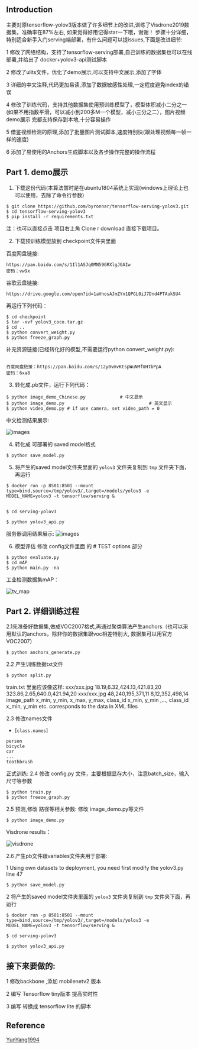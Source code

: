 ## Introduction

主要对原tensorflow-yolov3版本做了许多细节上的改进,训练了Visdrone2019数据集，准确率在87%左右, 如果觉得好用记得star一下哦，谢谢！
步骤十分详细，特别适合新手入门serving端部署，有什么问题可以提issues,下面是改进细节:

1 修改了网络结构，支持了tensorflow-serving部署,自己训练的数据集也可以在线部署,并给出了 docker+yolov3-api测试脚本

2 修改了ulits文件，优化了demo展示,可以支持中文展示,添加了字体

3 详细的中文注释,代码更加易读,添加了数据敏感性处理,一定程度避免index的错误

4 修改了训练代码，支持其他数据集使用预训练模型了，模型体积减小二分之一(如果不用指数平滑，可以减小到200多M一个模型，减小三分之二），图片视频demo展示   完都支持保存到本地,十分容易操作

5 借鉴视频检测的原理,添加了批量图片测试脚本,速度特别快(跟处理视频每一帧一样的速度)

6 添加了易使用的Anchors生成脚本以及各步操作完整的操作流程


## Part 1. demo展示
1. 下载这份代码(本算法暂时是在ubuntu1804系统上实现(windows上理论上也可以使用，去除了命令行参数)
```bashrc
$ git clone https://github.com/byronnar/tensorflow-serving-yolov3.git
$ cd tensorflow-serving-yolov3
$ pip install -r requirements.txt
```
注：也可以直接点击 项目右上角 Clone r download 直接下载项目。

2. 下载预训练模型放到 checkpoint文件夹里面

百度网盘链接:      
```
https://pan.baidu.com/s/1Il1ASJq0MN59GRXlgJGAIw
密码：vw9x
```

谷歌云盘链接:        
```
https://drive.google.com/open?id=1aVnosAJmZYn1QPGL0iJ7Dnd4PTAukSU4
```

再运行下列代码：

```bashrc
$ cd checkpoint
$ tar -xvf yolov3_coco.tar.gz
$ cd ..
$ python convert_weight.py
$ python freeze_graph.py
```


补充资源链接(已经转化好的模型,不需要运行python convert_weight.py):
```

百度网盘链接：https://pan.baidu.com/s/12y0vmvKtspWuNMfUHTbPpA                  
密码：6xa8
```

3. 转化成.pb文件，运行下列代码：
```bashrc
$ python image_demo_Chinese.py             # 中文显示
$ python image_demo.py                                # 英文显示
$ python video_demo.py # if use camera, set video_path = 0
```
中文检测结果展示:

![images](https://github.com/Byronnar/tensorflow-serving-yolov3/blob/master/readme_images/demo.jpg)

4. 转化成 可部署的 saved model格式
```bashrc
$ python save_model.py
```

5. 将产生的saved model文件夹里面的 `yolov3` 文件夹复制到 `tmp` 文件夹下面，再运行
```
$ docker run -p 8501:8501 --mount type=bind,source=/tmp/yolov3/,target=/models/yolov3 -e MODEL_NAME=yolov3 -t tensorflow/serving &


$ cd serving-yolov3

$ python yolov3_api.py
```
服务器调用结果展示:
![images](https://github.com/Byronnar/tensorflow-serving-yolov3/blob/master/readme_images/api.png)

6. 模型评估
修改 config文件里面 的 # TEST options 部分
```
$ python evaluate.py
$ cd mAP
$ python main.py -na
```
工业检测数据集mAP：

![tv_map](https://github.com/Byronnar/tensorflow-serving-yolov3/blob/master/readme_images/tv_mAP.png)


## Part 2. 详细训练过程
2.1先准备好数据集,做成VOC2007格式,再通过聚类算法产生anchors（也可以采用默认的anchors，除非你的数据集跟voc相差特别大, 数据集可以用官方VOC2007） 
```
$ python anchors_generate.py

```
2.2 产生训练数据txt文件
```
$ python split.py
```
 train.txt 里面应该像这样:
xxx/xxx.jpg 18.19,6.32,424.13,421.83,20 323.86,2.65,640.0,421.94,20 
xxx/xxx.jpg 48,240,195,371,11 8,12,352,498,14
image_path x_min, y_min, x_max, y_max, class_id  x_min, y_min ,..., class_id 
x_min, y_min etc. corresponds to the data in XML files


2.3 修改names文件
- [`class.names`]

```
person
bicycle
car
...
toothbrush
``` 

正式训练:
2.4 修改 config.py 文件，主要根据显存大小，注意batch_size，输入尺寸等参数
```
$ python train.py
$ python freeze_graph.py
```
2.5 预测,修改 路径等相关参数:
修改  image_demo.py等文件
```
$ python image_demo.py
```
Visdrone results：

![visdrone](https://github.com/Byronnar/tensorflow-serving-yolov3/blob/master/readme_images/visdrone.jpg)

2.6 产生pb文件跟variables文件夹用于部署:

1 Using own datasets to deployment, you need first modify the yolov3.py line 47
```
$ python save_model.py
```

2 将产生的saved model文件夹里面的 `yolov3` 文件夹复制到 `tmp` 文件夹下面，再运行
```
$ docker run -p 8501:8501 --mount type=bind,source=/tmp/yolov3/,target=/models/yolov3 -e MODEL_NAME=yolov3 -t tensorflow/serving &

$ cd serving-yolov3

$ python yolov3_api.py
```

##  接下来要做的:
1 修改backbone ,添加 mobilenetv2 版本

2 编写 Tensorflow tiny版本 提高实时性

3 编写 转换成 tensorflow lite 的脚本

## Reference
[YunYang1994](https://github.com/YunYang1994/tensorflow-yolov3.git)
